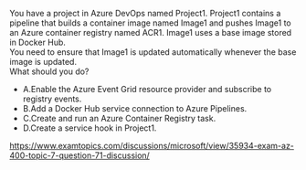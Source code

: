 You have a project in Azure DevOps named Project1. Project1 contains a pipeline that builds a container image named Image1 and pushes Image1 to an Azure container registry named ACR1. Image1 uses a base image stored in Docker Hub.<br/>You need to ensure that Image1 is updated automatically whenever the base image is updated.<br/>What should you do?<br/><ul><li class="multi-choice-item"><span class="multi-choice-letter" data-choice-letter="A">A.</span>Enable the Azure Event Grid resource provider and subscribe to registry events.</li><li class="multi-choice-item"><span class="multi-choice-letter" data-choice-letter="B">B.</span>Add a Docker Hub service connection to Azure Pipelines.</li><li class="multi-choice-item correct-hidden"><span class="multi-choice-letter" data-choice-letter="C">C.</span>Create and run an Azure Container Registry task.</li><li class="multi-choice-item"><span class="multi-choice-letter" data-choice-letter="D">D.</span>Create a service hook in Project1.</li></ul><p><a href="https://www.examtopics.com/discussions/microsoft/view/35934-exam-az-400-topic-7-question-71-discussion/">https://www.examtopics.com/discussions/microsoft/view/35934-exam-az-400-topic-7-question-71-discussion/</a></p><script src="https://giscus.app/client.js"                    data-repo="azsamples/az204"                    data-repo-id="R_kgDOMRXzDQ"                    data-category="General"                    data-category-id="DIC_kwDOMRXzDc4Cgi27"                    data-mapping="pathname"                    data-strict="0"                    data-reactions-enabled="0"                    data-emit-metadata="0"                    data-input-position="bottom"                    data-theme="preferred_color_scheme"                    data-lang="en"                    crossorigin="anonymous"                    async>                    </script>